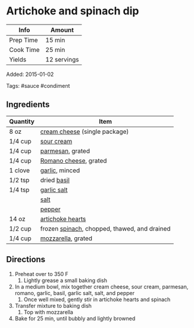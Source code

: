 # Artichoke and spinach dip

| Info      | Amount      |
| --------- | ----------- |
| Prep Time | 15 min      |
| Cook Time | 25 min      |
| Yields    | 12 servings |

Added: 2015-01-02

Tags: #sauce #condiment

## Ingredients

| Quantity | Item                                                                       |
| -------- | -------------------------------------------------------------------------- |
| 8 oz     | [cream cheese](../_ingredients/cream%20cheese.md) (single package)         |
| 1/4 cup  | [sour cream](../_ingredients/sour%20cream.md)                              |
| 1/4 cup  | [parmesan](../_ingredients/parmesan.md), grated                            |
| 1/4 cup  | [Romano cheese](../_ingredients/romano.md), grated                         |
| 1 clove  | [garlic](../_ingredients/garlic.md), minced                                |
| 1/2 tsp  | dried [basil](../_ingredients/basil.md)                                    |
| 1/4 tsp  | [garlic salt](../_ingredients/garlic%20salt.md)                            |
|          | [salt](../_ingredients/salt.md)                                            |
|          | [pepper](../_ingredients/pepper.md)                                        |
| 14 oz    | [artichoke hearts](../_ingredients/artichoke%20hearts.md)                  |
| 1/2 cup  | frozen [spinach](../_ingredients/spinach.md), chopped, thawed, and drained |
| 1/4 cup  | [mozzarella](../_ingredients/mozzarella.md), grated                        |

## Directions

1. Preheat over to 350 F
     1. Lightly grease a small baking dish
2. In a medium bowl, mix together cream cheese, sour cream, parmesan, romano, garlic, basil, garlic salt, salt, and pepper
     1. Once well mixed, gently stir in artichoke hearts and spinach
3. Transfer mixture to baking dish
     1. Top with mozzarella
4. Bake for 25 min, until bubbly and lightly browned
